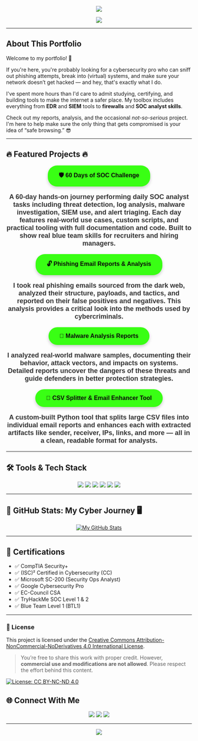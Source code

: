 <!-- Header Banner -->
<p align="center">
  <img src="https://capsule-render.vercel.app/api?type=waving&color=39ff14&height=200&section=header&text=Faizan%20Shakir&fontSize=40&fontColor=ffffff" />
</p>

<!-- Typing intro -->
<p align="center">
  <img src="https://readme-typing-svg.herokuapp.com?font=Fira+Code&weight=700&size=22&pause=1000&color=39FF14&center=true&vCenter=true&width=435&lines=Cybersecurity+Enthusiast;SOC+Analyst+in+Progress;Incident+Response+%7C+Threat+Detection;Certified+%7C+Hands-on+Driven" />
</p>

---

## About This Portfolio

Welcome to my portfolio! 🚨

If you're here, you're probably looking for a cybersecurity pro who can sniff out phishing attempts, break into (virtual) systems, and make sure your network doesn’t get hacked — and hey, that's exactly what I do. 

I've spent more hours than I'd care to admit studying, certifying, and building tools to make the internet a safer place. My toolbox includes everything from **EDR** and **SIEM** tools to **firewalls** and **SOC analyst skills**. 

Check out my reports, analysis, and the occasional *not-so-serious* project. I'm here to help make sure the only thing that gets compromised is your idea of “safe browsing.” 😎

---

## 🔥 **Featured Projects** 🔥

<p align="center">
  <a href="https://github.com/Iamfazi1/Portfolio/tree/main/60%20Days%20of%20SOC%20Challenge%20" 
     style="background-color: #39ff14; color: #0a0a0a; padding: 15px 30px; border-radius: 25px; text-decoration: none; font-weight: bold; display: inline-block; text-align: center; box-shadow: 0 4px 8px rgba(0, 0, 0, 0.2); transition: transform 0.2s ease, background-color 0.3s ease; font-size: 16px; font-family: 'Arial', sans-serif;">
    🛡️ 60 Days of SOC Challenge
  </a>
</p>

<p align="center" style="font-size: 18px; font-weight: bold; color: #333; font-family: 'Arial', sans-serif;">
  A 60-day hands-on journey performing daily SOC analyst tasks including threat detection, log analysis, malware investigation, SIEM use, and alert triaging. Each day features real-world use cases, custom scripts, and practical tooling with full documentation and code. Built to show real blue team skills for recruiters and hiring managers.
</p>

<p align="center">
  <a href="https://github.com/Iamfazi1/Portfolio/tree/main/Phishing%20Emails%20" 
     style="background-color: #39ff14; color: #0a0a0a; padding: 15px 30px; border-radius: 25px; text-decoration: none; font-weight: bold; display: inline-block; text-align: center; box-shadow: 0 4px 8px rgba(0, 0, 0, 0.2); transition: transform 0.2s ease, background-color 0.3s ease; font-size: 16px; font-family: 'Arial', sans-serif;">
    🔓 Phishing Email Reports & Analysis
  </a>
</p>

<p align="center" style="font-size: 18px; font-weight: bold; color: #333; font-family: 'Arial', sans-serif;">
  I took real phishing emails sourced from the dark web, analyzed their structure, payloads, and tactics, and reported on their false positives and negatives. This analysis provides a critical look into the methods used by cybercriminals.
</p>

<p align="center">
  <a href="https://github.com/Iamfazi1/Portfolio/tree/main/Malware%20Analysis%20" 
     style="background-color: #39ff14; color: #0a0a0a; padding: 15px 30px; border-radius: 25px; text-decoration: none; font-weight: bold; display: inline-block; text-align: center; box-shadow: 0 4px 8px rgba(0, 0, 0, 0.2); transition: transform 0.2s ease, background-color 0.3s ease; font-size: 16px; font-family: 'Arial', sans-serif;">
    🧪 Malware Analysis Reports
  </a>
</p>

<p align="center" style="font-size: 18px; font-weight: bold; color: #333; font-family: 'Arial', sans-serif;">
  I analyzed real-world malware samples, documenting their behavior, attack vectors, and impacts on systems. Detailed reports uncover the dangers of these threats and guide defenders in better protection strategies.
</p>

<p align="center">
  <a href="https://github.com/Iamfazi1/CVS-Splitter-and-Email-Enhancer" 
     style="background-color: #39ff14; color: #0a0a0a; padding: 15px 30px; border-radius: 25px; text-decoration: none; font-weight: bold; display: inline-block; text-align: center; box-shadow: 0 4px 8px rgba(0, 0, 0, 0.2); transition: transform 0.2s ease, background-color 0.3s ease; font-size: 16px; font-family: 'Arial', sans-serif;">
    📄 CSV Splitter & Email Enhancer Tool
  </a>
</p>

<p align="center" style="font-size: 18px; font-weight: bold; color: #333; font-family: 'Arial', sans-serif;">
  A custom-built Python tool that splits large CSV files into individual email reports and enhances each with extracted artifacts like sender, receiver, IPs, links, and more — all in a clean, readable format for analysts.
</p>


---
## 🛠️ Tools & Tech Stack

<p align="center">
  <img src="https://img.shields.io/badge/Splunk-000?style=for-the-badge&logo=splunk&logoColor=white"/>
  <img src="https://img.shields.io/badge/Elastic%20SIEM-005571?style=for-the-badge&logo=elastic&logoColor=white"/>
  <img src="https://img.shields.io/badge/Suricata-ff6600?style=for-the-badge&logo=data:image/svg+xml;base64,...&logoColor=white"/>
  <img src="https://img.shields.io/badge/CrowdStrike-black?style=for-the-badge&logo=data:image/svg+xml;base64,..."/>
  <img src="https://img.shields.io/badge/TryHackMe-212c42?style=for-the-badge&logo=tryhackme&logoColor=white"/>
  <img src="https://img.shields.io/badge/ChatGPT-000000?style=for-the-badge&logo=openai&logoColor=green"/>
</p>

---
## 🚀 **GitHub Stats: My Cyber Journey** 🖥️

<p align="center">
  <a href="https://github.com/Iamfazi1" target="_blank">
    <img src="https://github-readme-stats.vercel.app/api?username=Iamfazi1&show_icons=true&theme=radical" alt="My GitHub Stats">
  </a>
</p> 

---

## 🧾 Certifications

- ✅ CompTIA Security+
- ✅ (ISC)² Certified in Cybersecurity (CC)
- ✅ Microsoft SC-200 (Security Ops Analyst)
- ✅ Google Cybersecurity Pro
- ✅ EC-Council CSA
- ✅ TryHackMe SOC Level 1 & 2
- ✅ Blue Team Level 1 (BTL1)

---


### 📜 License

This project is licensed under the [Creative Commons Attribution-NonCommercial-NoDerivatives 4.0 International License](https://github.com/Iamfazi1/Portfolio/blob/main/License).

> You’re free to share this work with proper credit. However, **commercial use and modifications are not allowed**. Please respect the effort behind this content.

[![License: CC BY-NC-ND 4.0](https://img.shields.io/badge/License-CC%20BY--NC--ND%204.0-lightgrey.svg)](https://creativecommons.org/licenses/by-nc-nd/4.0/)


## 🌐 Connect With Me

<p align="center">
  <a href="https://www.linkedin.com/in/muhmmadfaizanshakir/"><img src="https://img.shields.io/badge/LinkedIn-%230077B5.svg?&style=for-the-badge&logo=linkedin&logoColor=white" /></a>
  <a href="mailto:f.sgamar222@gmail.com"><img src="https://img.shields.io/badge/Gmail-D14836?style=for-the-badge&logo=gmail&logoColor=white" /></a>
  <a href="https://tryhackme.com/p/faizanshakir123"><img src="https://img.shields.io/badge/TryHackMe-000000?style=for-the-badge&logo=tryhackme&logoColor=white" /></a>
</p>

---

<p align="center">
  <img src="https://capsule-render.vercel.app/api?section=footer&type=waving&color=39ff14&height=120"/>
</p>
